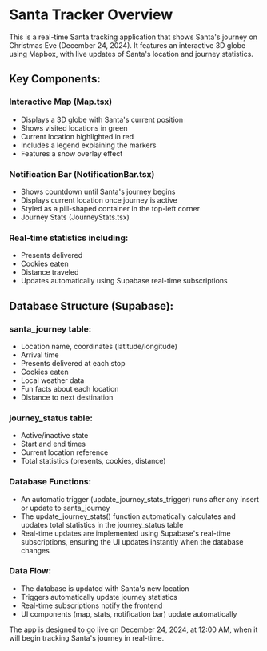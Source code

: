 # Santa Tracker Overview

This is a real-time Santa tracking application that shows Santa's journey on Christmas Eve (December 24, 2024). It features an interactive 3D globe using Mapbox, with live updates of Santa's location and journey statistics.

## Key Components:

### Interactive Map (Map.tsx)

- Displays a 3D globe with Santa's current position
- Shows visited locations in green
- Current location highlighted in red
- Includes a legend explaining the markers
- Features a snow overlay effect
  
### Notification Bar (NotificationBar.tsx)

- Shows countdown until Santa's journey begins
- Displays current location once journey is active
- Styled as a pill-shaped container in the top-left corner
- Journey Stats (JourneyStats.tsx)

### Real-time statistics including:

- Presents delivered
- Cookies eaten
- Distance traveled
- Updates automatically using Supabase real-time subscriptions

## Database Structure (Supabase):

### santa_journey table:

- Location name, coordinates (latitude/longitude)
- Arrival time
- Presents delivered at each stop
- Cookies eaten
- Local weather data
- Fun facts about each location
- Distance to next destination

### journey_status table:

- Active/inactive state
- Start and end times
- Current location reference
- Total statistics (presents, cookies, distance)

### Database Functions:

- An automatic trigger (update_journey_stats_trigger) runs after any insert or update to santa_journey
- The update_journey_stats() function automatically calculates and updates total statistics in the journey_status table
- Real-time updates are implemented using Supabase's real-time subscriptions, ensuring the UI updates instantly when the database changes

### Data Flow:

- The database is updated with Santa's new location
- Triggers automatically update journey statistics
- Real-time subscriptions notify the frontend
- UI components (map, stats, notification bar) update automatically
  
The app is designed to go live on December 24, 2024, at 12:00 AM, when it will begin tracking Santa's journey in real-time.
